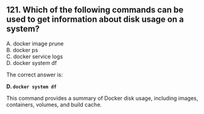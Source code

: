 ## 121. Which of the following commands can be used to get information about disk usage on a system?
A. docker image prune  
B. docker ps  
C. docker service logs  
D. docker system df  

The correct answer is:  

**D. `docker system df`**  

This command provides a summary of Docker disk usage, including images, containers, volumes, and build cache.
